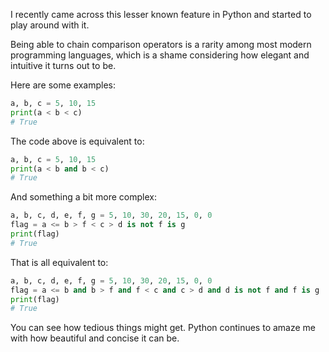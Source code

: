 I recently came across this lesser known feature in Python
and started to play around with it. 

Being able to chain comparison operators is a rarity among most modern
programming languages, which is a shame considering how elegant and intuitive it turns
out to be. 

Here are some examples:

```Python
a, b, c = 5, 10, 15
print(a < b < c)
# True
```
The code above is equivalent to:

```Python
a, b, c = 5, 10, 15
print(a < b and b < c) 
# True
```
And something a bit more complex:

```Python
a, b, c, d, e, f, g = 5, 10, 30, 20, 15, 0, 0
flag = a <= b > f < c > d is not f is g
print(flag)
# True
```
That is all equivalent to:

```Python
a, b, c, d, e, f, g = 5, 10, 30, 20, 15, 0, 0
flag = a <= b and b > f and f < c and c > d and d is not f and f is g
print(flag)
# True
```

You can see how tedious things might get. Python continues to amaze me
with how beautiful and concise it can be.  
